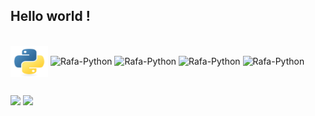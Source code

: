 ## Hello world !


<div style="display: inline_block"><br>
  <img align="center" alt="Rafa-Python" height="50" width="60" src="https://raw.githubusercontent.com/devicons/devicon/master/icons/python/python-original.svg">
  <img align="center" alt="Rafa-Python" height="50" width="60" src="https://icongr.am/devicon/mysql-original-wordmark.svg?size=128&color=currentColor">
  <img align="center" alt="Rafa-Python" height="50" width="60" src="https://icongr.am/devicon/django-original.svg?size=128&color=currentColor">
  <img align="center" alt="Rafa-Python" height="50" width="60" src="https://devicon-website.vercel.app/api/pandas/original-wordmark.svg"></img>
  <img align="center" alt="Rafa-Python" height="50" width="60" src="https://devicon-website.vercel.app/api/numpy/original.svg"></img>
  


  

  


</div>
  
  ##
 
<div> 
  <a href="https://instagram.com/thiago.oliveirt" target="_blank"><img src="https://img.shields.io/badge/-Instagram-%23E4405F?style=for-the-badge&logo=instagram&logoColor=white" target="_blank"></a> 
  <a href="https://www.linkedin.com/in/thiago-oliveira-1ab77770/" target="_blank"><img src="https://img.shields.io/badge/-LinkedIn-%230077B5?style=for-the-badge&logo=linkedin&logoColor=white" target="_blank"></a> 
  
</div>
